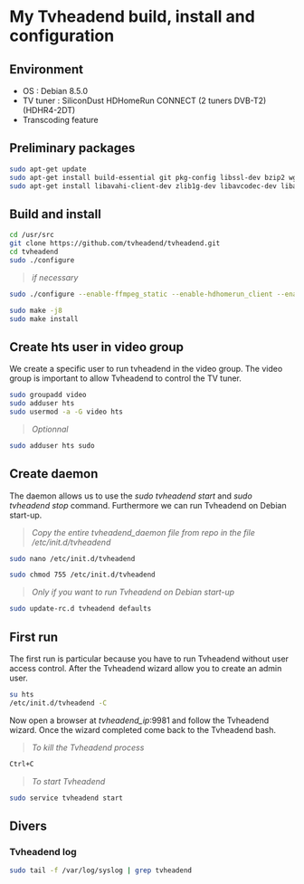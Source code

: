 # My Tvheadend build, install and configuration

## Environment
- OS : Debian 8.5.0
- TV tuner : SiliconDust HDHomeRun CONNECT (2 tuners DVB-T2) (HDHR4-2DT)
- Transcoding feature

## Preliminary packages
```bash
sudo apt-get update
sudo apt-get install build-essential git pkg-config libssl-dev bzip2 wget cmake
sudo apt-get install libavahi-client-dev zlib1g-dev libavcodec-dev libavutil-dev libavformat-dev libswscale-dev libavresample-dev libavfilter-dev  libav-tools liburiparser1 liburiparser-dev debhelper libcurl4-gnutls-dev liba52-0.7.4-dev
```

## Build and install
```bash
cd /usr/src
git clone https://github.com/tvheadend/tvheadend.git
cd tvheadend
sudo ./configure
```
>_if necessary_
```bash
sudo ./configure --enable-ffmpeg_static --enable-hdhomerun_client --enable-hdhomerun_static
```

```bash
sudo make -j8
sudo make install
```

## Create hts user in video group
We create a specific user to run tvheadend in the video group. The video group is important to allow Tvheadend to control the TV tuner.
```bash
sudo groupadd video
sudo adduser hts
sudo usermod -a -G video hts
```
>_Optionnal_
```bash
sudo adduser hts sudo
```


## Create daemon
The daemon allows us to use the _sudo tvheadend start_ and _sudo tvheadend stop_ command. Furthermore we can run Tvheadend on Debian start-up.
>_Copy the entire tvheadend_daemon file from repo in the file /etc/init.d/tvheadend_
```bash
sudo nano /etc/init.d/tvheadend
```

```bash
sudo chmod 755 /etc/init.d/tvheadend
```

>_Only if you want to run Tvheadend on Debian start-up_
```bash
sudo update-rc.d tvheadend defaults
```


## First run
The first run is particular because you have to run Tvheadend without user access control. After the Tvheadend wizard allow you to create an admin user.
```bash
su hts
/etc/init.d/tvheadend -C
```
Now open a browser at _tvheadend_ip_:9981 and follow the Tvheadend wizard.
Once the wizard completed come back to the Tvheadend bash.
> _To kill the Tvheadend process_
```bash
Ctrl+C
```
  
>_To start Tvheadend_
```bash
sudo service tvheadend start
```


## Divers
### Tvheadend log
```bash
sudo tail -f /var/log/syslog | grep tvheadend
```
